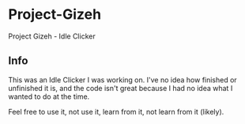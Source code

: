 # Project-Gizeh
Project Gizeh - Idle Clicker

## Info
This was an Idle Clicker I was working on.  I've no idea how finished or unfinished it is, and the code isn't great because I had no idea what I wanted to do at the time. 

Feel free to use it, not use it, learn from it, not learn from it (likely).  
